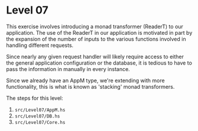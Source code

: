 # Level 07

This exercise involves introducing a monad transformer (ReaderT) to our
application. The use of the ReaderT in our application is motivated in part by
the expansion of the number of inputs to the various functions involved in
handling different requests.

Since nearly any given request handler will likely require access to either the
general application configuration or the database, it is tedious to have to pass
the information in manually in every instance.

Since we already have an AppM type, we're extending with more functionality,
this is what is known as 'stacking' monad transformers.

The steps for this level:
1) ``src/Level07/AppM.hs``
2) ``src/Level07/DB.hs``
3) ``src/Level07/Core.hs``
